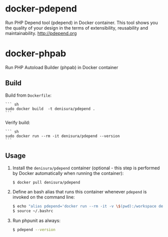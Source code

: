 docker-pdepend
==============

Run PHP Depend tool (pdepend) in Docker container. This tool shows you the quality of your design in the terms of extensibility, reusability and maintainability.  http://pdepend.org


docker-phpab
============

Run PHP Autoload Builder (phpab) in Docker container

Build
--------------------

Build from `Dockerfile`:

    ``` sh
    sudo docker build  -t denisura/pdepend .
    ```

Verify build:

    ``` sh
    sudo docker run --rm -it denisura/pdepend --version
    ```

Usage
--------------------

1. Install the `denisura/pdepend` container (optional - this step is performed by Docker automatically when running the container):

    ``` sh
    $ docker pull denisura/pdepend
    ```

2. Define an bash alias that runs this container whenever `pdepend` is invoked on the command line:

	``` sh
	$ echo "alias pdepend='docker run --rm -it -v \$(pwd):/workspace denisura/pdepend'" >> ~/.bashrc
	$ source ~/.bashrc
	```

3. Run phpunit as always:

	``` sh
	$ pdepend --version
	```
